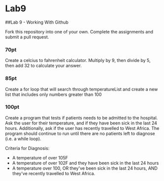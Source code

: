 Lab9
====

##Lab 9 - Working With Github

Fork this repository into one of your own. Complete the assignments and submit a pull request.

### 70pt
Create a celcius to fahrenheit calculator. Multiply by 9, then divide by 5, then add 32 to calculate your answer.

### 85pt
Create a for loop that will search through temperatureList and create a new list that includes only numbers greater than 100

### 100pt
Create a program that tests if patients needs to be admitted to the hospital.
Ask the user for their temperature, and if they have been sick in the last 24 hours.
Additionally, ask if the user has recently travelled to West Africa.
The program should continue to run until there are no patients left to diagnose (i.e. a while loop).

Criteria for Diagnosis:
- A temperature of over 105F
- A temperature of over 102F and they have been sick in the last 24 hours
- A temperature over 100, OR they've been sick in the last 24 hours, AND they've recently travelled to West Africa.
